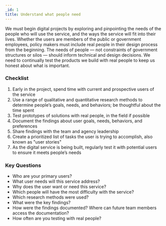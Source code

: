 ```yaml
---
_id: 1
title: Understand what people need
---
```


We must begin digital projects by exploring and pinpointing the needs of the people who will use the service, and the ways the service will fit into their lives. Whether the users are members of the public or government employees, policy makers must include real people in their design process from the beginning. The needs of people — not constraints of government structures or silos — should inform technical and design decisions. We need to continually test the products we build with real people to keep us honest about what is important.

### Checklist

1. Early in the project, spend time with current and prospective users of the service
2. Use a range of qualitative and quantitative research methods to determine people’s goals, needs, and behaviors; be thoughtful about the time spent
3. Test prototypes of solutions with real people, in the field if possible
4. Document the findings about user goals, needs, behaviors, and preferences
5. Share findings with the team and agency leadership
6. Create a prioritized list of tasks the user is trying to accomplish, also known as "user stories"
7. As the digital service is being built, regularly test it with potential users to ensure it meets people’s needs

### Key Questions

- Who are your primary users?
- What user needs will this service address?
- Why does the user want or need this service?
- Which people will have the most difficulty with the service?
- Which research methods were used?
- What were the key findings?
- How were the findings documented? Where can future team members access the documentation?
- How often are you testing with real people?
